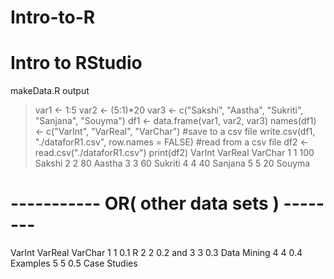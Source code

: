 # Intro-to-R

# Intro to RStudio
makeData.R output

> var1 <- 1:5
> var2 <- (5:1)*20
> var3 <- c("Sakshi", "Aastha", "Sukriti", "Sanjana", "Souyma")
> df1 <- data.frame(var1, var2, var3)
> names(df1) <- c("VarInt", "VarReal", "VarChar")
> #save to a csv file
> write.csv(df1, "./dataforR1.csv", row.names = FALSE)
> #read from a csv file
> df2 <- read.csv("./dataforR1.csv")
> print(df2)
  VarInt VarReal VarChar
1      1     100  Sakshi
2      2      80  Aastha
3      3      60 Sukriti
4      4      40 Sanjana
5      5      20  Souyma

# -----------   OR( other data sets ) --------
  VarInt VarReal      VarChar
1      1     0.1            R
2      2     0.2          and
3      3     0.3  Data Mining
4      4     0.4     Examples
5      5     0.5 Case Studies
